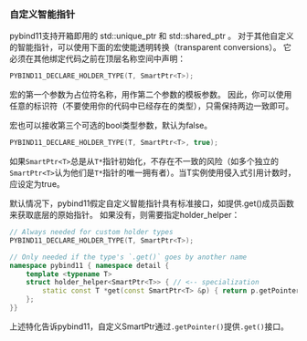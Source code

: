### 自定义智能指针

pybind11支持开箱即用的 std::unique_ptr 和 std::shared_ptr 。
对于其他自定义的智能指针，可以使用下面的宏使能透明转换（transparent conversions）。
它必须在其他绑定代码之前在顶层名称空间中声明：

```cpp
PYBIND11_DECLARE_HOLDER_TYPE(T, SmartPtr<T>);
```

宏的第一个参数为占位符名称，用作第二个参数的模板参数。
因此，你可以使用任意的标识符（不要使用你的代码中已经存在的类型），只需保持两边一致即可。

宏也可以接收第三个可选的bool类型参数，默认为false。

```cpp
PYBIND11_DECLARE_HOLDER_TYPE(T, SmartPtr<T>, true);
```

如果`SmartPtr<T>`总是从`T*`指针初始化，不存在不一致的风险（如多个独立的`SmartPtr<T>`认为他们是`T*`指针的唯一拥有者）。当T实例使用侵入式引用计数时，应设定为true。


默认情况下，pybind11假定自定义智能指针具有标准接口，如提供.get()成员函数来获取底层的原始指针。
如果没有，则需要指定holder_helper：

```cpp
// Always needed for custom holder types
PYBIND11_DECLARE_HOLDER_TYPE(T, SmartPtr<T>);

// Only needed if the type's `.get()` goes by another name
namespace pybind11 { namespace detail {
    template <typename T>
    struct holder_helper<SmartPtr<T>> { // <-- specialization
        static const T *get(const SmartPtr<T> &p) { return p.getPointer(); }
    };
}}
```

上述特化告诉pybind11，自定义SmartPtr通过`.getPointer()`提供`.get()`接口。

